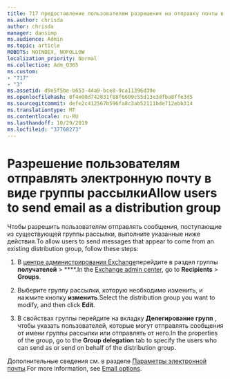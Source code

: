 ```yaml
---
title: 717 предоставление пользователям разрешения на отправку почты в виде списка рассылки
ms.author: chrisda
author: chrisda
manager: dansimp
ms.audience: Admin
ms.topic: article
ROBOTS: NOINDEX, NOFOLLOW
localization_priority: Normal
ms.collection: Adm_O365
ms.custom:
- "717"
- "3"
ms.assetid: d9e5f5be-b653-44a9-bce8-9ca11396d39e
ms.openlocfilehash: 8f4e00d742831f88f6609c55d13e3dfba8ffe3d5
ms.sourcegitcommit: defe2c412567b596fa8c3ab52111bde712ebb314
ms.translationtype: MT
ms.contentlocale: ru-RU
ms.lasthandoff: 10/29/2019
ms.locfileid: "37768273"
---
```

# <a name="allow-users-to-send-email-as-a-distribution-group"></a><span data-ttu-id="0aa4c-102">Разрешение пользователям отправлять электронную почту в виде группы рассылки</span><span class="sxs-lookup"><span data-stu-id="0aa4c-102">Allow users to send email as a distribution group</span></span>

<span data-ttu-id="0aa4c-103">Чтобы разрешить пользователям отправлять сообщения, поступающие из существующей группы рассылки, выполните указанные ниже действия.</span><span class="sxs-lookup"><span data-stu-id="0aa4c-103">To allow users to send messages that appear to come from an existing distribution group, follow these steps:</span></span>

1. <span data-ttu-id="0aa4c-104">В [центре администрирования Exchange](https://outlook.office365.com/ecp/)перейдите в раздел группы **получателей** \> \*\*\*\*.</span><span class="sxs-lookup"><span data-stu-id="0aa4c-104">In the [Exchange admin center](https://outlook.office365.com/ecp/), go to **Recipients** \> **Groups**.</span></span>

2. <span data-ttu-id="0aa4c-105">Выберите группу рассылки, которую необходимо изменить, и нажмите кнопку **изменить**.</span><span class="sxs-lookup"><span data-stu-id="0aa4c-105">Select the distribution group you want to modify, and then click **Edit**.</span></span>

3. <span data-ttu-id="0aa4c-106">В свойствах группы перейдите на вкладку **Делегирование групп** , чтобы указать пользователей, которые могут отправлять сообщения от имени группы рассылки или отправлять от него.</span><span class="sxs-lookup"><span data-stu-id="0aa4c-106">In the properties of the group, go to the **Group delegation** tab to specify the users who can send as or send on behalf of the distribution group.</span></span>

<span data-ttu-id="0aa4c-107">Дополнительные сведения см. в разделе [Параметры электронной почты](https://technet.microsoft.com/library/bb124513.aspx#groupdelegation).</span><span class="sxs-lookup"><span data-stu-id="0aa4c-107">For more information, see [Email options](https://technet.microsoft.com/library/bb124513.aspx#groupdelegation).</span></span>
